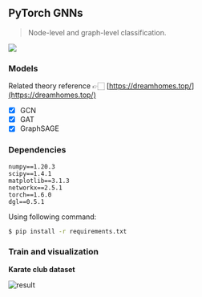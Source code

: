 ## PyTorch GNNs
> Node-level and graph-level classification.

![](https://cdn.jsdelivr.net/gh/dreamhomes/blog-image-bed@master/top/dreamhomes/butterflyblog/imgs/20210802190310.svg)

### Models
Related theory reference 👉🏻 [https://dreamhomes.top/](https://dreamhomes.top/)

- [x] GCN
- [x] GAT
- [x] GraphSAGE
### Dependencies
```shell
numpy==1.20.3
scipy==1.4.1
matplotlib==3.1.3
networkx==2.5.1
torch==1.6.0
dgl==0.5.1

```
Using following command:
```bash
$ pip install -r requirements.txt
```

### Train and visualization
**Karate club dataset**

![result](outputs/result.gif)
